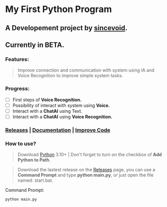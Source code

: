 # My First Python Program
## A Developement project by [sincevoid](https://github.com/sincevoid).
## Currently in **BETA**.
### Features:
> Improve connection and communication with system using IA and Voice Recognition to improve simple system tasks.

### Progress:
- [ ] First steps of **Voice Recognition.**
- [ ] Possibility of interact with system using **Voice.**
- [ ] Interact with a **ChatAI** using Text.
- [ ] Interact with a **ChatAI** using **Voice Recognition.**

### [Releases](https://github.com/sincevoid/PythonProject/releases/) | [Documentation](https://github.com/sincevoid/PythonProject/wiki) | [Improve Code](https://github.com/sincevoid/PythonProject/pulls)

### How to use?
> Download [Python](https://www.python.org/downloads/) 3.10+ | Don't forget to turn on the checkbox of **Add Python to Path**.

> Download the lastest release on the [Releases](https://github.com/sincevoid/PythonProject/releases/) page, you can use a **Command Prompt** and type **python main.py**, or just open the file named: start.bat.

Command Prompt:
```bat
python main.py
```